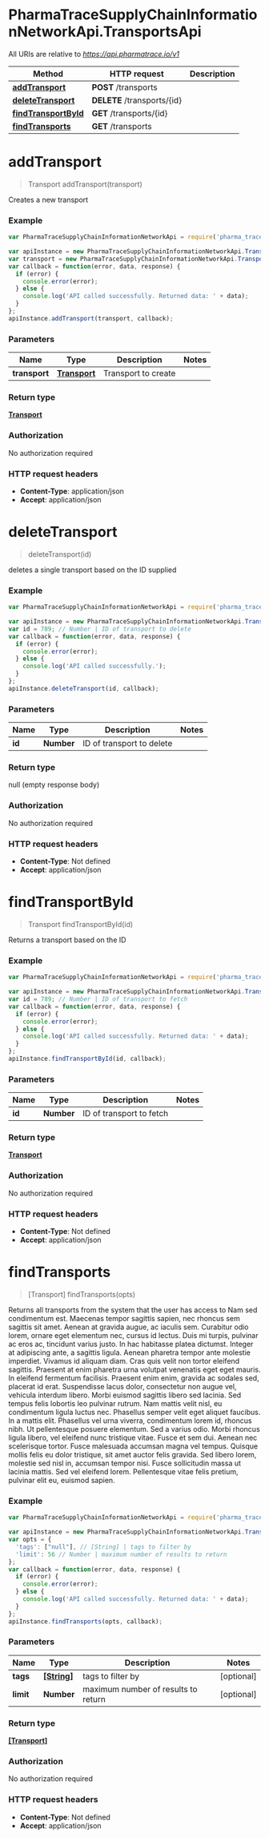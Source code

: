 # PharmaTraceSupplyChainInformationNetworkApi.TransportsApi

All URIs are relative to *https://api.pharmatrace.io/v1*

Method | HTTP request | Description
------------- | ------------- | -------------
[**addTransport**](TransportsApi.md#addTransport) | **POST** /transports | 
[**deleteTransport**](TransportsApi.md#deleteTransport) | **DELETE** /transports/{id} | 
[**findTransportById**](TransportsApi.md#findTransportById) | **GET** /transports/{id} | 
[**findTransports**](TransportsApi.md#findTransports) | **GET** /transports | 


<a name="addTransport"></a>
# **addTransport**
> Transport addTransport(transport)



Creates a new transport

### Example
```javascript
var PharmaTraceSupplyChainInformationNetworkApi = require('pharma_trace_supply_chain_information_network_api');

var apiInstance = new PharmaTraceSupplyChainInformationNetworkApi.TransportsApi();
var transport = new PharmaTraceSupplyChainInformationNetworkApi.Transport(); // Transport | Transport to create
var callback = function(error, data, response) {
  if (error) {
    console.error(error);
  } else {
    console.log('API called successfully. Returned data: ' + data);
  }
};
apiInstance.addTransport(transport, callback);
```

### Parameters

Name | Type | Description  | Notes
------------- | ------------- | ------------- | -------------
 **transport** | [**Transport**](Transport.md)| Transport to create | 

### Return type

[**Transport**](Transport.md)

### Authorization

No authorization required

### HTTP request headers

 - **Content-Type**: application/json
 - **Accept**: application/json

<a name="deleteTransport"></a>
# **deleteTransport**
> deleteTransport(id)



deletes a single transport based on the ID supplied

### Example
```javascript
var PharmaTraceSupplyChainInformationNetworkApi = require('pharma_trace_supply_chain_information_network_api');

var apiInstance = new PharmaTraceSupplyChainInformationNetworkApi.TransportsApi();
var id = 789; // Number | ID of transport to delete
var callback = function(error, data, response) {
  if (error) {
    console.error(error);
  } else {
    console.log('API called successfully.');
  }
};
apiInstance.deleteTransport(id, callback);
```

### Parameters

Name | Type | Description  | Notes
------------- | ------------- | ------------- | -------------
 **id** | **Number**| ID of transport to delete | 

### Return type

null (empty response body)

### Authorization

No authorization required

### HTTP request headers

 - **Content-Type**: Not defined
 - **Accept**: application/json

<a name="findTransportById"></a>
# **findTransportById**
> Transport findTransportById(id)



Returns a transport based on the ID

### Example
```javascript
var PharmaTraceSupplyChainInformationNetworkApi = require('pharma_trace_supply_chain_information_network_api');

var apiInstance = new PharmaTraceSupplyChainInformationNetworkApi.TransportsApi();
var id = 789; // Number | ID of transport to fetch
var callback = function(error, data, response) {
  if (error) {
    console.error(error);
  } else {
    console.log('API called successfully. Returned data: ' + data);
  }
};
apiInstance.findTransportById(id, callback);
```

### Parameters

Name | Type | Description  | Notes
------------- | ------------- | ------------- | -------------
 **id** | **Number**| ID of transport to fetch | 

### Return type

[**Transport**](Transport.md)

### Authorization

No authorization required

### HTTP request headers

 - **Content-Type**: Not defined
 - **Accept**: application/json

<a name="findTransports"></a>
# **findTransports**
> [Transport] findTransports(opts)



Returns all transports from the system that the user has access to Nam sed condimentum est. Maecenas tempor sagittis sapien, nec rhoncus sem sagittis sit amet. Aenean at gravida augue, ac iaculis sem. Curabitur odio lorem, ornare eget elementum nec, cursus id lectus. Duis mi turpis, pulvinar ac eros ac, tincidunt varius justo. In hac habitasse platea dictumst. Integer at adipiscing ante, a sagittis ligula. Aenean pharetra tempor ante molestie imperdiet. Vivamus id aliquam diam. Cras quis velit non tortor eleifend sagittis. Praesent at enim pharetra urna volutpat venenatis eget eget mauris. In eleifend fermentum facilisis. Praesent enim enim, gravida ac sodales sed, placerat id erat. Suspendisse lacus dolor, consectetur non augue vel, vehicula interdum libero. Morbi euismod sagittis libero sed lacinia.  Sed tempus felis lobortis leo pulvinar rutrum. Nam mattis velit nisl, eu condimentum ligula luctus nec. Phasellus semper velit eget aliquet faucibus. In a mattis elit. Phasellus vel urna viverra, condimentum lorem id, rhoncus nibh. Ut pellentesque posuere elementum. Sed a varius odio. Morbi rhoncus ligula libero, vel eleifend nunc tristique vitae. Fusce et sem dui. Aenean nec scelerisque tortor. Fusce malesuada accumsan magna vel tempus. Quisque mollis felis eu dolor tristique, sit amet auctor felis gravida. Sed libero lorem, molestie sed nisl in, accumsan tempor nisi. Fusce sollicitudin massa ut lacinia mattis. Sed vel eleifend lorem. Pellentesque vitae felis pretium, pulvinar elit eu, euismod sapien. 

### Example
```javascript
var PharmaTraceSupplyChainInformationNetworkApi = require('pharma_trace_supply_chain_information_network_api');

var apiInstance = new PharmaTraceSupplyChainInformationNetworkApi.TransportsApi();
var opts = {
  'tags': ["null"], // [String] | tags to filter by
  'limit': 56 // Number | maximum number of results to return
};
var callback = function(error, data, response) {
  if (error) {
    console.error(error);
  } else {
    console.log('API called successfully. Returned data: ' + data);
  }
};
apiInstance.findTransports(opts, callback);
```

### Parameters

Name | Type | Description  | Notes
------------- | ------------- | ------------- | -------------
 **tags** | [**[String]**](String.md)| tags to filter by | [optional] 
 **limit** | **Number**| maximum number of results to return | [optional] 

### Return type

[**[Transport]**](Transport.md)

### Authorization

No authorization required

### HTTP request headers

 - **Content-Type**: Not defined
 - **Accept**: application/json

